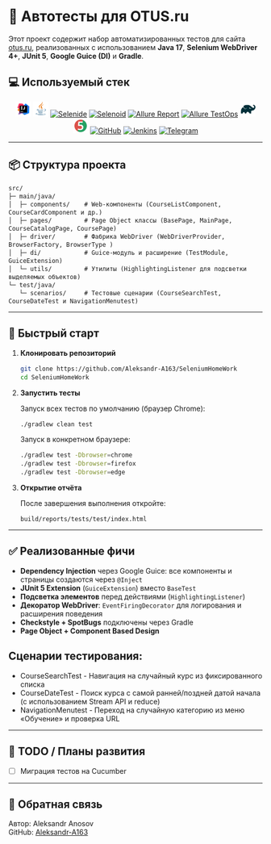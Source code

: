 # 🧪 Автотесты для OTUS.ru

Этот проект содержит набор автоматизированных тестов для сайта [otus.ru](https://otus.ru), реализованных с использованием **Java 17**, **Selenium WebDriver 4+**, **JUnit 5**, **Google Guice (DI)** и **Gradle**.

##  :computer: Используемый стек

<p align="center">
<a href="https://www.jetbrains.com/idea/"><img width="6%" title="IntelliJ IDEA" src="media/logo/Intelij_IDEA.svg"></a>
<a href="https://www.java.com/"><img width="6%" title="Java" src="media/logo/Java.svg"></a>
<a href="https://selenide.org/"><img width="6%" title="Selenide" src="media/logo/Selenide.svg"></a>
<a href="https://aerokube.com/selenoid/"><img width="6%" title="Selenoid" src="media/logo/Selenoid.svg"></a>
<a href="https://allurereport.org/"><img width="6%" title="Allure Report" src="media/logo/Allure_Report.svg"></a>
<a href="https://qameta.io/"><img width="6%" title="Allure TestOps" src="media/logo/AllureTestOps.svg"></a>
<a href="https://gradle.org/"><img width="6%" title="Gradle" src="media/logo/Gradle.svg"></a>
<a href="https://junit.org/junit5/"><img width="6%" title="JUnit5" src="media/logo/JUnit5.svg"></a>
<a href="https://github.com/"><img width="6%" title="GitHub" src="media/logo/GitHub.svg"></a>
<a href="https://www.jenkins.io/"><img width="6%" title="Jenkins" src="media/logo/Jenkins.svg"></a>
<a href="https://telegram.org/"><img width="6%" title="Telegram" src="media/logo/Telegram.svg"></a>
</p>

---

## 📦 Структура проекта

```
src/
├─ main/java/
│  ├─ components/    # Web‑компоненты (CourseListComponent, CourseCardComponent и др.)
│  ├─ pages/         # Page Object классы (BasePage, MainPage, CourseCatalogPage, CoursePage)
│  ├─ driver/        # Фабрика WebDriver (WebDriverProvider, BrowserFactory, BrowserType )
│  ├─ di/            # Guice‑модуль и расширение (TestModule, GuiceExtension)
│  └─ utils/         # Утилиты (HighlightingListener для подсветки выделяемых объектов)
└─ test/java/
   └─ scenarios/     # Тестовые сценарии (CourseSearchTest, CourseDateTest и NavigationMenutest)
```

---

## 🚀 Быстрый старт

1. **Клонировать репозиторий**

   ```bash
   git clone https://github.com/Aleksandr-A163/SeleniumHomeWork
   cd SeleniumHomeWork
   ```

2. **Запустить тесты**

   Запуск всех тестов по умолчанию (браузер Chrome):

   ```bash
   ./gradlew clean test
   ```

   Запуск в конкретном браузере:

   ```bash
   ./gradlew test -Dbrowser=chrome
   ./gradlew test -Dbrowser=firefox
   ./gradlew test -Dbrowser=edge
   ```

3. **Открытие отчёта**

   После завершения выполнения откройте:

   ```
   build/reports/tests/test/index.html
   ```

---


## ✅ Реализованные фичи

- **Dependency Injection** через Google Guice: все компоненты и страницы создаются через `@Inject`
- **JUnit 5 Extension** (`GuiceExtension`) вместо `BaseTest`
- **Подсветка элементов** перед действиями (`HighlightingListener`)
- **Декоратор WebDriver**: `EventFiringDecorator` для логирования и расширения поведения
- **Checkstyle + SpotBugs** подключены через Gradle
- **Page Object + Component Based Design**

## Сценарии тестирования:

  - CourseSearchTest - Навигация на случайный курс из фиксированного списка
  - CourseDateTest - Поиск курса с самой ранней/поздней датой начала (с использованием Stream API и reduce)
  - NavigationMenutest - Переход на случайную категорию из меню «Обучение» и проверка URL

---

## 📌 TODO / Планы развития

- [ ] Миграция тестов на Cucumber


---

## 📧 Обратная связь

Автор: Aleksandr Anosov  
GitHub: [Aleksandr-A163](https://github.com/Aleksandr-A163)
